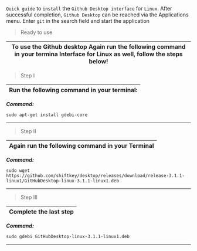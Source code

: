 `Quick guide` to `install` the `Github Desktop interface` for `Linux`.
After successful completion, `Github Desktop` can be reached via the Applications menu.
Enter `git` in the search field and start the application

>Ready to use

| To use the Github desktop Again run the following command in your termina lnterface for Linux as well, follow the steps below! |
|---|

>Step I

| Run the following command in your terminal:|
|---|

***Command:***
```yarn
sudo apt-get install gdebi-core 
```
---

>Step II

| Again run the following command in your Terminal |
|---|
***Command:***
```yarn
sudo wget https://github.com/shiftkey/desktop/releases/download/release-3.1.1-linux1/GitHubDesktop-linux-3.1.1-linux1.deb
```
---

>Step III

| Complete the last step |
|---|
***Command:***
```yarn
sudo gdebi GitHubDesktop-linux-3.1.1-linux1.deb
```
---
